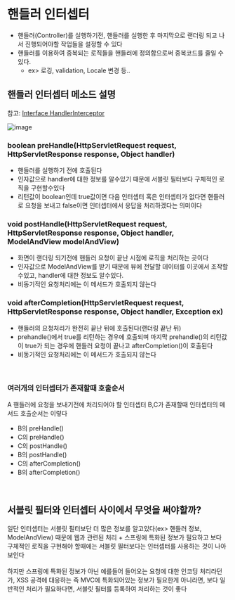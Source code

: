 # 핸들러 인터셉터

- 핸들러(Controller)를 실행하기전, 핸들러를 실행한 후 마지막으로 랜더링 되고 나서 진행되어야할 작업들을 설정할 수 있다
- 핸들러를 이용하여 중복되는 로직들을 핸들러에 정의함으로써 중복코드를 줄일 수 있다.
  - ex> 로깅, validation, Locale 변경 등..

## 핸들러 인터셉터 메소드 설명

참고: [Interface HandlerInterceptor](https://docs.spring.io/spring-framework/docs/current/javadoc-api/org/springframework/web/servlet/HandlerInterceptor.html)

![image](https://user-images.githubusercontent.com/23889744/153884822-c5741efa-9203-44fe-812d-da4ae74bb0f3.png)

### boolean preHandle(HttpServletRequest request, HttpServletResponse response, Object handler)

- 핸들러를 실행하기 전에 호출된다
- 인자값으로 handler에 대한 정보를 알수있기 때문에 서블릿 필터보다 구체적인 로직을 구현할수있다
- 리턴값이 boolean인데 true값이면 다음 인터셉터 혹은 인터셉터가 없다면 핸들러로 요청을 보내고 false이면 인터셉터에서 응답을 처리하겠다는 의미이다

### void postHandle(HttpServletRequest request, HttpServletResponse response, Object handler, ModelAndView modelAndView)

- 화면이 랜더링 되기전에 핸들러 요청이 끝난 시점에 로직을 처리하는 곳이다
- 인자값으로 ModelAndView를 받기 때문에 뷰에 전달할 데이터를 이곳에서 조작할수있고, handler에 대한 정보도 알수있다.
- 비동기적인 요청처리에는 이 메서드가 호출되지 않는다

### void afterCompletion(HttpServletRequest request, HttpServletResponse response, Object handler, Exception ex)

- 핸들러의 요청처리가 완전히 끝난 뒤에 호출된다(랜더링 끝난 뒤)
- prehandle()에서 true를 리턴하는 경우에 호출되며 마지막 prehandle()의 리턴값이 true가 되는 경우에 핸들러 요청이 끝나고 afterCompletion()이 호출된다
- 비동기적인 요청처리에는 이 메서드가 호출되지 않는다

<br>

### 여러개의 인터셉터가 존재할때 호출순서

A 핸들러에 요청을 보내기전에 처리되어야 할 인터셉터 B,C가 존재할때 인터셉터의 메서드 호출순서는 이렇다

- B의 preHandle()
- C의 preHandle()
- C의 postHandle()
- B의 postHandle()
- C의 afterCompletion()
- B의 afterCompletion()

<br>

## 서블릿 필터와 인터셉터 사이에서 무엇을 써야할까?

일단 인터셉터는 서블릿 필터보단 더 많은 정보를 알고있다(ex> 핸들러 정보, ModelAndView) 때문에 웹과 관련된 처리 + 스프링에 특화된 정보가 필요하고 보다 구체적인 로직을 구현해야 할때에는 서블릿 필터보다는 인터셉터를 사용하는 것이 나아보인다
<br><br>
하지만 스프링에 특화된 정보가 아닌 예를들어 들어오는 요청에 대한 인코딩 처리라던가, XSS 공격에 대응하는 즉 MVC에 특화되어있는 정보가 필요한게 아니라면, 보다 일반적인 처리가 필요하다면, 서블릿 필터를 등록하여 처리하는 것이 좋다

